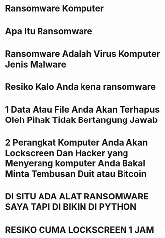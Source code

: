 # Ransomware Komputer

# Apa Itu Ransomware

# Ransomware Adalah Virus Komputer Jenis Malware

# Resiko Kalo Anda kena ransomware

# 1 Data Atau File Anda Akan Terhapus Oleh Pihak Tidak Bertangung Jawab

# 2 Perangkat Komputer Anda Akan Lockscreen  Dan Hacker yang Menyerang komputer Anda  Bakal Minta Tembusan Duit atau Bitcoin 

# DI SITU ADA ALAT RANSOMWARE SAYA TAPI DI BIKIN DI PYTHON

# RESIKO CUMA   LOCKSCREEN 1 JAM 
